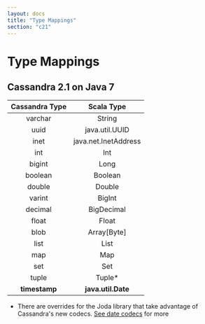 ```yaml
---
layout: docs
title: "Type Mappings"
section: "c21"
---
```


# Type Mappings

## Cassandra 2.1 on Java 7

| Cassandra Type |      Scala Type      |
|:--------------:|:--------------------:|
| varchar        | String               |
| uuid           | java.util.UUID       |
| inet           | java.net.InetAddress |
| int            | Int                  |
| bigint         | Long                 |
| boolean        | Boolean              |
| double         | Double               |
| varint         | BigInt               |
| decimal        | BigDecimal           |
| float          | Float                |
| blob           | Array[Byte]          |
| list           | List                 |
| map            | Map                  |
| set            | Set                  |
| tuple          | Tuple*               |
| **timestamp**  | **java.util.Date**   |

* There are overrides for the Joda library that take advantage of Cassandra's new codecs. 
[See date codecs](/21/date-codecs.html) for more
